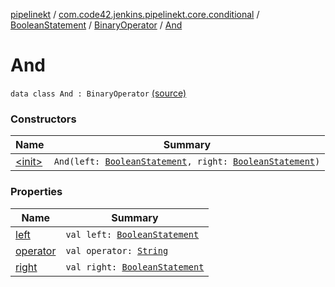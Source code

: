 [pipelinekt](../../../../index.md) / [com.code42.jenkins.pipelinekt.core.conditional](../../../index.md) / [BooleanStatement](../../index.md) / [BinaryOperator](../index.md) / [And](./index.md)

# And

`data class And : BinaryOperator` [(source)](https://github.com/code42/pipelinekt/tree/master/core/src/main/kotlin/com/code42/jenkins/pipelinekt/core/conditional/BooleanStatement.kt#L38)

### Constructors

| Name | Summary |
|---|---|
| [&lt;init&gt;](-init-.md) | `And(left: `[`BooleanStatement`](../../index.md)`, right: `[`BooleanStatement`](../../index.md)`)` |

### Properties

| Name | Summary |
|---|---|
| [left](left.md) | `val left: `[`BooleanStatement`](../../index.md) |
| [operator](operator.md) | `val operator: `[`String`](https://kotlinlang.org/api/latest/jvm/stdlib/kotlin/-string/index.html) |
| [right](right.md) | `val right: `[`BooleanStatement`](../../index.md) |

